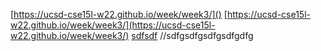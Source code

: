 [](https://ucsd-cse15l-w22.github.io/week/week3/)
[https://ucsd-cse15l-w22.github.io/week/week3/]()
[https://ucsd-cse15l-w22.github.io/week/week3/](https://ucsd-cse15l-w22.github.io/week/week3/)
[sdfsdf](sdfgsdfgsdg)
[](sdfsdfsdfsdf)
//sdfgsdfgsdfgsdfgdfg